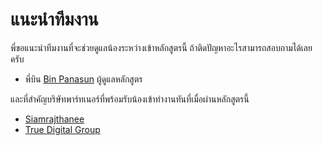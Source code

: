 # แนะนำทีมงาน

พี่ขอแนะนำทีมงานที่จะช่วยดูแลน้องระหว่างเข้าหลักสูตรนี้ ถ้าติดปัญหาอะไรสามารถสอบถามได้เลยครับ

* พี่บิน [Bin Panasun](https://github.com/panasun) ผู้ดูแลหลักสูตร

และที่สำคัญบริษัทพาร์ทเนอร์ที่พร้อมรับน้องเข้าทำงานทันที่เมื่อผ่านหลักสูตรนี้

* [Siamrajthanee](https://www.siamrajathanee.com/th)
* [True Digital Group](https://www.truedigital.com)
